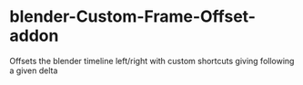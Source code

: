 # blender-Custom-Frame-Offset-addon
Offsets the blender timeline left/right with custom shortcuts giving following a given delta
